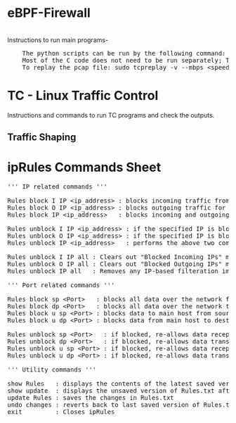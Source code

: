 # eBPF-Firewall
<br>
Instructions to run main programs-
<pre>
	The python scripts can be run by the following command: sudo python3 &lt;python_file_name&gt;
	Most of the C code does not need to be run separately; The related python script will compile it.
	To replay the pcap file: sudo tcpreplay -v --mbps &lt;speed> -i &lt;interface_name> 1.pcap 
</pre>

# TC - Linux Traffic Control
Instructions and commands to run TC programs and check the outputs. 

## Traffic Shaping

# ipRules Commands Sheet
<pre>
''' IP related commands '''

Rules block I IP &lt;ip_address> : blocks incoming traffic from source IP = &lt;ip_address>
Rules block O IP &lt;ip_address> : blocks outgoing traffic for destination IP = &lt;ip_address>
Rules block IP &lt;ip_address>   : blocks incoming and outgoing from IP = &lt;ip_address>

Rules unblock I IP &lt;ip_address> : if the specified IP is blocked then re-allows incoming traffic from source IP = &lt;ip_address>, else displays a custom message
Rules unblock O IP &lt;ip_address> : if the specified IP is blocked then re-allows outgoing traffic to destination IP = &lt;ip_address>, else displays a custom message
Rules unblock IP &lt;ip_address>   : performs the above two commands

Rules unblock I IP all : Clears out "Blocked Incoming IPs" map; No incoming packet is restricted
Rules unblock O IP all : Clears out "Blocked Outgoing IPs" map; No outgoing packet is restricted
Rules unblock IP all   : Removes any IP-based filteration implemented (A pop-up for confirmation will appear. Enter Y to proceed and N to abort.

''' Port related commands '''

Rules block sp &lt;Port>   : blocks all data over the network from source port = &lt;Port>
Rules block dp &lt;Port>   : blocks all data over the network to destination port = &lt;Port>
Rules block u sp &lt;Port> : blocks data to main host from source port = &lt;Port>
Rules block u dp &lt;Port> : blocks data from main host to destination port = &lt;Port>

Rules unblock sp &lt;Port>   : if blocked, re-allows data reception from source port = &lt;Port> over the network
Rules unblock dp &lt;Port>   : if blocked, re-allows data transmission to destination port = &lt;Port> over the network
Rules unblock u sp &lt;Port> : if blocked, re-allows data reception from source port = &lt;Port> for main host
Rules unblock u dp &lt;Port> : if blocked, re-allows data transmission to destination port = &lt;Port> for main host

''' Utility commands '''

show Rules   : displays the contents of the latest saved version of Rules.txt
show update  : displays the unsaved version of Rules.txt after all the commands passed in the current session
update Rules : saves the changes in Rules.txt
undo changes : reverts back to last saved version of Rules.txt, nullifying all later unsaved updates
exit         : Closes ipRules
</pre>
